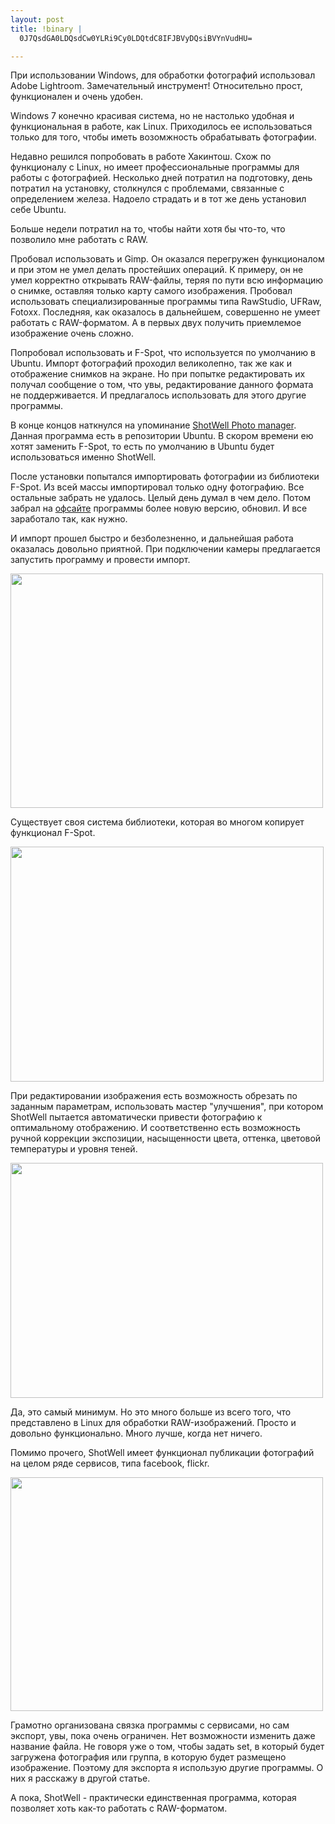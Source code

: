 ```yaml
--- 
layout: post
title: !binary |
  0J7QsdGA0LDQsdCw0YLRi9Cy0LDQtdC8IFJBVyDQsiBVYnVudHU=

---
```

При использовании Windows, для обработки фотографий использовал Adobe Lightroom. Замечательный инструмент! Относительно прост, функционален и очень удобен. 

Windows 7 конечно красивая система, но не настолько удобная и функциональная в работе, как Linux. Приходилось ее использоваться только для того, чтобы иметь возомжность обрабатывать фотографии.

Недавно решился попробовать в работе Хакинтош. Схож по функционалу с Linux, но имеет профессиональные программы для работы с фотографией. Несколько дней потратил на подготовку, день потратил на установку, столкнулся с проблемами, связанные с определением железа. Надоело страдать и в тот же день установил себе Ubuntu. 

Больше недели потратил на то, чтобы найти хотя бы что-то, что позволило мне работать с RAW.

<!--more-->

Пробовал использовать и Gimp. Он оказался перегружен функционалом и при этом не умел делать простейших операций. К примеру, он не умел корректно открывать RAW-файлы, теряя по пути всю информацию о снимке, оставляя только карту самого изображения. Пробовал использовать специализированные программы типа RawStudio, UFRaw, Fotoxx. Последняя, как оказалось в дальнейшем, совершенно не умеет работать с RAW-форматом. А в первых двух получить приемлемое изображение очень сложно.

Попробовал использовать и F-Spot, что используется по умолчанию в Ubuntu. Импорт фотографий проходил великолепно, так же как и отображение снимков на экране. Но при попытке редактировать их получал сообщение о том, что увы, редактирование данного формата не поддерживается. И предлагалось использовать для этого другие программы.

В конце концов наткнулся на упоминание <a href="http://yorba.org/shotwell/">ShotWell Photo manager</a>. Данная программа есть в репозитории Ubuntu. В скором времени ею хотят заменить F-Spot, то есть по умолчанию в Ubuntu будет использоваться именно ShotWell.

После установки попытался импортировать фотографии из библиотеки F-Spot. Из всей массы импортировал только одну фотографию. Все остальные забрать не удалось. Целый день думал в чем дело. Потом забрал на <a href="http://yorba.org/shotwell/">офсайте</a> программы более новую версию, обновил. И все заработало так, как нужно.

И импорт прошел быстро и безболезненно, и дальнейшая работа оказалась довольно приятной. При подключении камеры предлагается запустить программу и провести импорт.

<img src="http://static.juev.ru/2010/10/shotwell4.png" alt="" title="import" width="500" height="375" class="aligncenter size-full wp-image-1228" /> 

Существует своя система библиотеки, которая во многом копирует функционал F-Spot.

<img src="http://static.juev.ru/2010/10/shotwell2.png" alt="" title="library" width="501" height="376" class="aligncenter size-full wp-image-1226" />

При редактировании изображения есть возможность обрезать по заданным параметрам, использовать мастер "улучшения", при котором ShotWell пытается автоматически привести фотографию к оптимальному отображению. И соответственно есть возможность ручной коррекции экспозиции, насыщенности цвета, оттенка, цветовой температуры и уровня теней. 

<img src="http://static.juev.ru/2010/10/shotwell3.png" alt="" title="edit" width="500" height="376" class="aligncenter size-full wp-image-1227" />

Да, это самый минимум. Но это много больше из всего того, что представлено в Linux для обработки RAW-изображений. Просто и довольно функционально. Много лучше, когда нет ничего.

Помимо прочего, ShotWell имеет функционал публикации фотографий на целом ряде сервисов, типа facebook, flickr.

<img src="http://static.juev.ru/2010/10/shotwell5.png" alt="" title="export" width="500" height="374" class="aligncenter size-full wp-image-1229" />

Грамотно организована связка программы с сервисами, но сам экспорт, увы, пока очень ограничен. Нет возможности изменить даже название файла. Не говоря уже о том, чтобы задать set, в который будет загружена фотография или группа, в которую будет размещено изображение. Поэтому для экспорта я использую другие программы. О них я расскажу в другой статье.

А пока, ShotWell - практически единственная программа, которая позволяет хоть как-то работать с RAW-форматом.
